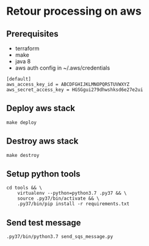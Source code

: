 # Retour processing on aws

## Prerequisites
* terraform
* make
* java 8
* aws auth config in ~/.aws/credentials
```
[default]
aws_access_key_id = ABCDFGHIJKLMNOPQRSTUVWXYZ
aws_secret_access_key = HGSGgui279dhwshksd6e27e2ui
```

## Deploy aws stack
```
make deploy
```

## Destroy aws stack
```
make destroy
```

## Setup python tools
```
cd tools && \
	virtualenv --python=python3.7 .py37 && \
	source .py37/bin/activate && \
	.py37/bin/pip install -r requirements.txt
```

## Send test message
```
.py37/bin/python3.7 send_sqs_message.py
```
